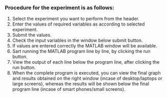 ### Procedure for the experiment is as follows:

1. Select the experiment you want to perform from the header.
2. Enter the values of required variables as according to selected experiment.
3. Submit the values.
4. Check the input variables in the window below submit button.
5. If values are entered correctly the MATLAB window will be available.
6. Sart running the MATLAB program line by line, by clicking the run button.
7. View the output of each line below the program line, after clicking the run button.
8. When the complete program is executed, you can view the final graph and results obtained on the right window (incase of desktop/laptops or large screens), whereas the results will be shown below the final program line (incase of smart phones/small screens).
